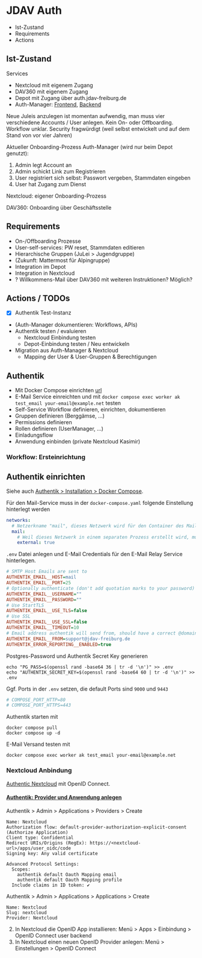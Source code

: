 # JDAV Auth

- Ist-Zustand
- Requirements
- Actions

## Ist-Zustand

Services

- Nextcloud mit eigenem Zugang
- DAV360 mit eigenem Zugang
- Depot mit Zugang über auth.jdav-freiburg.de
- Auth-Manager: [Frontend](https://github.com/voegtlel/auth-manager-frontend), [Backend](https://github.com/voegtlel/auth-manager-backend)

Neue Juleis anzulegen ist momentan aufwendig, man muss vier verschiedene Accounts / User anlegen.
Kein On- oder Offboarding.
Workflow unklar.
Security fragwürdigt (weil selbst entwickelt und auf dem Stand von vor vier Jahren)

Aktueller Onboarding-Prozess Auth-Manager (wird nur beim Depot genutzt):

1. Admin legt Account an
1. Admin schickt Link zum Registrieren
1. User registriert sich selbst: Passwort vergeben, Stammdaten eingeben
1. User hat Zugang zum Dienst

Nextcloud: eigener Onboarding-Prozess

DAV360: Onboarding über Geschäftsstelle

## Requirements

- On-/Offboarding Prozesse
- User-self-services: PW reset, Stammdaten editieren
- Hierarchische Gruppen (JuLei > Jugendgruppe)
- (Zukunft: Mattermost für Alpingruppe)
- Integration im Depot
- Integration in Nextcloud
- ? Willkommens-Mail über DAV360 mit weiteren Instruktionen? Möglich?

## Actions / TODOs

- [x] Authentik Test-Instanz
- (Auth-Manager dokumentieren: Workflows, APIs)
- Authentik testen / evaluieren
  - Nextcloud Einbindung testen
  - Depot-Einbindung testen / Neu entwickeln
- Migration aus Auth-Manager & Nextcloud
  - Mapping der User & User-Gruppen & Berechtigungen

## Authentik

- Mit Docker Compose einrichten [url](https://docs.goauthentik.io/docs/install-config/install/docker-compose)
- E-Mail Service einreichten und mit `docker compose exec worker ak test_email your-email@example.net` testen
- Self-Service Workflow definieren, einrichten, dokumentieren
- Gruppen definieren (Berggämse, ...)
- Permissions definieren
- Rollen definieren (UserManager, ...)
- Einladungsflow
- Anwendung einbinden (private Nextcloud Kasimir)

### Workflow: Ersteinrichtung



## Authentik einrichten

Siehe auch [Authentik > Installation > Docker Compose](https://docs.goauthentik.io/docs/install-config/install/docker-compose).

Für den Mail-Service muss in der `docker-compose.yaml` folgende Einstellung hinterlegt werden

```yaml
networks:
  # Netzerkname "mail", dieses Netzwerk wird für den Container des Mail-Services angelegt
  mail:
    # Weil dieses Netzwerk in einem separaten Prozess erstellt wird, muss es als "external" deklariert werden
    external: true
```

`.env` Datei anlegen und E-Mail Credentials für den E-Mail Relay Service hinterlegen.

```ini
# SMTP Host Emails are sent to
AUTHENTIK_EMAIL__HOST=mail
AUTHENTIK_EMAIL__PORT=25
# Optionally authenticate (don't add quotation marks to your password)
AUTHENTIK_EMAIL__USERNAME=""
AUTHENTIK_EMAIL__PASSWORD=""
# Use StartTLS
AUTHENTIK_EMAIL__USE_TLS=false
# Use SSL
AUTHENTIK_EMAIL__USE_SSL=false
AUTHENTIK_EMAIL__TIMEOUT=10
# Email address authentik will send from, should have a correct @domain
AUTHENTIK_EMAIL__FROM=support@jdav-freiburg.de
AUTHENTIK_ERROR_REPORTING__ENABLED=true
```

Postgres-Password und Authentik Secret Key generieren

```shell
echo "PG_PASS=$(openssl rand -base64 36 | tr -d '\n')" >> .env
echo "AUTHENTIK_SECRET_KEY=$(openssl rand -base64 60 | tr -d '\n')" >> .env
```

Ggf. Ports in der `.env` setzen, die default Ports sind `9000` und `9443`

```ini
# COMPOSE_PORT_HTTP=80
# COMPOSE_PORT_HTTPS=443
```

Authentik starten mit

```shell
docker compose pull
docker compose up -d
```

E-Mail Versand testen mit

```shell
docker compose exec worker ak test_email your-email@example.net
```

### Nextcloud Anbindung

[Authentic Nextcloud](https://docs.goauthentik.io/integrations/services/nextcloud/) mit OpenID Connect.

#### [Authentik: Provider und Anwendung anlegen](https://docs.goauthentik.io/integrations/services/nextcloud/#provider-and-application)

Authentik > Admin > Applications > Providers > Create

```
Name: Nextcloud
Authorization flow: default-provider-authorization-explicit-consent (Authorize Application)
Client type: Confidential
Redirect URIs/Origins (RegEx): https://<nextcloud-url>/apps/user_oidc/code
Signing key: Any valid certificate

Advanced Protocol Settings:
  Scopes:
    authentik default Oauth Mapping email
    authentik default Oauth Mapping profile
  Include claims in ID token: ✔️
```

Authentik > Admin > Applications > Applications > Create

```
Name: Nextcloud
Slug: nextcloud
Provider: Nextcloud
```

2. In Nextcloud die OpenID App installieren: Menü > Apps > Einbindung > OpenID Connect user backend
3. In Nextcloud einen neuen OpenID Provider anlegen: Menü > Einstellungen > OpenID Connect

